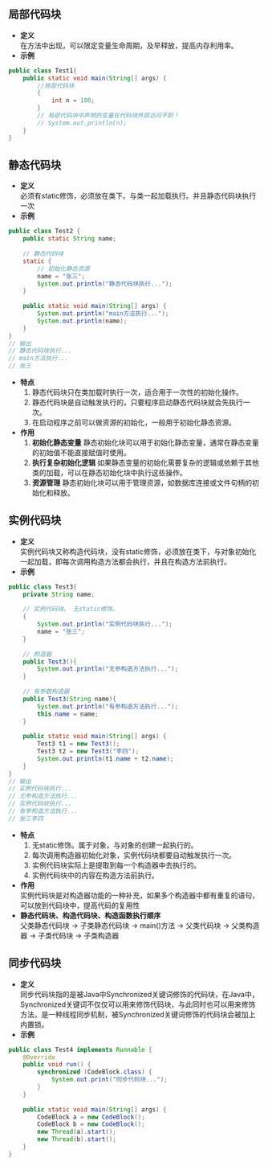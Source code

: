 ## 局部代码块
- **定义**  
	在方法中出现，可以限定变量生命周期，及早释放，提高内存利用率。
- **示例**
```java
public class Test1{
    public static void main(String[] args) {
        //局部代码块
        {
            int n = 100;
        }
        // 局部代码块中声明的变量在代码块外部访问不到！
        // System.out.println(n);
    }
}
```
## 静态代码块
- **定义**  
	必须有static修饰，必须放在类下。与类一起加载执行。并且静态代码块执行一次
- **示例**
```java
public class Test2 {
    public static String name;
    
    // 静态代码块
    static {
        // 初始化静态资源
        name = "张三";
        System.out.println("静态代码块执行...");
    }
    
    public static void main(String[] args) {
        System.out.println("main方法执行...");
        System.out.println(name);
    }
}
// 输出
// 静态代码块执行...
// main方法执行...
// 张三
```
- **特点**  
	1. 静态代码块只在类加载时执行一次，适合用于一次性的初始化操作。
	2. 静态代码块是自动触发执行的，只要程序启动静态代码块就会先执行一次。
	3. 在启动程序之前可以做资源的初始化，一般用于初始化静态资源。
- **作用**  
	1. **初始化静态变量** 静态初始化块可以用于初始化静态变量，通常在静态变量的初始值不能直接赋值时使用。
	2. **执行复杂初始化逻辑** 如果静态变量的初始化需要复杂的逻辑或依赖于其他类的加载，可以在静态初始化块中执行这些操作。
	3. **资源管理** 静态初始化块可以用于管理资源，如数据库连接或文件句柄的初始化和释放。
## 实例代码块
- **定义**  
	实例代码块又称构造代码块，没有static修饰，必须放在类下，与对象初始化一起加载，即每次调用构造方法都会执行，并且在构造方法前执行。
- **示例**
```java
public class Test3{
    private String name;
    
    // 实例代码块。 无static修饰。
    {
        System.out.println("实例代码块执行...");
        name = "张三";
    }
    
    // 构造器
    public Test3(){
        System.out.println("无参构造方法执行...");
    }
    
    // 有参数构造器
    public Test3(String name){
        System.out.println("有参构造方法执行...");
        this.name = name;
    }
    
    public static void main(String[] args) {
        Test3 t1 = new Test3();
        Test3 t2 = new Test3("李四");
        System.out.println(t1.name + t2.name);
    }
}
// 输出
// 实例代码块执行...
// 无参构造方法执行...
// 实例代码块执行...
// 有参构造方法执行...
// 张三李四
```
- **特点**  
	1. 无static修饰。属于对象，与对象的创建一起执行的。
	2. 每次调用构造器初始化对象，实例代码块都要自动触发执行一次。
	3. 实例代码块实际上是提取到每一个构造器中去执行的。
	4. 实例代码块中的内容在构造方法前执行。
- **作用**  
	实例代码块是对构造器功能的一种补充，如果多个构造器中都有重复的语句，可以放到代码块中，提高代码的复用性
- **静态代码块、构造代码块、构造函数执行顺序**  
	父类静态代码块 -> 子类静态代码块 -> main()方法 -> 父类代码块 -> 父类构造器   -> 子类代码块 -> 子类构造器
## 同步代码块
- **定义**  
	同步代码块指的是被Java中Synchronized关键词修饰的代码块，在Java中，Synchronized关键词不仅仅可以用来修饰代码块，与此同时也可以用来修饰方法，是一种线程同步机制，被Synchronized关键词修饰的代码块会被加上内置锁。
- **示例**
```java
public class Test4 implements Runnable {
    @Override
    public void run() {
        synchronized (CodeBlock.class) {
            System.out.print("同步代码块...");
        }
    }
    
    public static void main(String[] args) {
        CodeBlock a = new CodeBlock();
        CodeBlock b = new CodeBlock();
        new Thread(a).start();
        new Thread(b).start();
    }
}
```